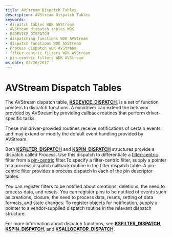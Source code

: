 ```yaml
---
title: AVStream Dispatch Tables
description: AVStream Dispatch Tables
keywords:
- dispatch tables WDK AVStream
- AVStream dispatch tables WDK
- KSDEVICE_DISPATCH
- dispatching functions WDK AVStream
- dispatch functions WDK AVStream
- Process dispatch WDK AVStream
- filter-centric filters WDK AVStream
- pin-centric filters WDK AVStream
ms.date: 04/20/2017
---
```


# AVStream Dispatch Tables





The AVStream dispatch table, [**KSDEVICE\_DISPATCH**](/windows-hardware/drivers/ddi/ks/ns-ks-_ksdevice_dispatch), is a set of function pointers to dispatch functions. A minidriver can extend the behavior provided by AVStream by providing callback routines that perform driver-specific tasks.

These minidriver-provided routines receive notifications of certain events and may extend or modify the default event handling provided by AVStream.

Both [**KSFILTER\_DISPATCH**](/windows-hardware/drivers/ddi/ks/ns-ks-_ksfilter_dispatch) and [**KSPIN\_DISPATCH**](/windows-hardware/drivers/ddi/ks/ns-ks-_kspin_dispatch) structures provide a dispatch called *Process*. Use this dispatch to differentiate a [filter-centric](filter-centric-processing.md) filter from a [pin-centric](pin-centric-processing.md) filter.To specify a filter-centric filter, supply a pointer to a process dispatch callback routine in the filter dispatch table. A pin-centric filter provides a process dispatch in each of the pin descriptor tables.

You can register filters to be notified about creations, deletions, the need to process data, and resets. You can register pins to be notified of events such as creations, closure, the need to process data, resets, setting of data formats, and state changes. To register objects for notification, supply a pointer to a vendor-supplied dispatch routine in the relevant dispatch structure.

For more information about dispatch functions, see [**KSFILTER\_DISPATCH**](/windows-hardware/drivers/ddi/ks/ns-ks-_ksfilter_dispatch), [**KSPIN\_DISPATCH**](/windows-hardware/drivers/ddi/ks/ns-ks-_kspin_dispatch), and [**KSALLOCATOR\_DISPATCH**](/windows-hardware/drivers/ddi/ks/ns-ks-_ksallocator_dispatch).

 


